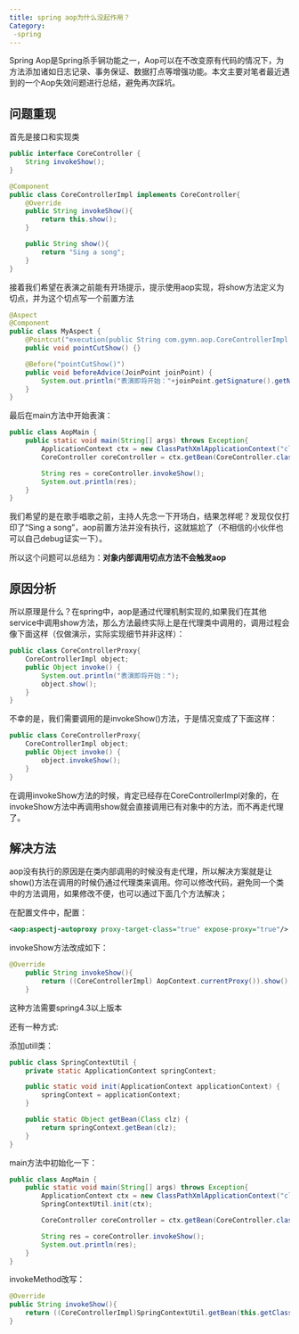 ```yaml
---
title: spring aop为什么没起作用？
Category: 
 -spring
---
```


Spring Aop是Spring杀手锏功能之一，Aop可以在不改变原有代码的情况下，为方法添加诸如日志记录、事务保证、数据打点等增强功能。本文主要对笔者最近遇到的一个Aop失效问题进行总结，避免再次踩坑。

## 问题重现



首先是接口和实现类

```java
public interface CoreController {
    String invokeShow();
}
```

``` java
@Component
public class CoreControllerImpl implements CoreController{
    @Override
    public String invokeShow(){
        return this.show();
    }

    public String show(){
        return "Sing a song";
    }
}

```

接着我们希望在表演之前能有开场提示，提示使用aop实现，将show方法定义为切点，并为这个切点写一个前置方法

```java
@Aspect
@Component
public class MyAspect {
    @Pointcut("execution(public String com.gymn.aop.CoreControllerImpl.show())")
    public void pointCutShow() {}

    @Before("pointCutShow()")
    public void beforeAdvice(JoinPoint joinPoint) {
        System.out.println("表演即将开始："+joinPoint.getSignature().getName());
    }
}
```

最后在main方法中开始表演：

```java
public class AopMain {
    public static void main(String[] args) throws Exception{
        ApplicationContext ctx = new ClassPathXmlApplicationContext("classpath*:config/spring.local/spring-*.xml");
        CoreController coreController = ctx.getBean(CoreController.class);

        String res = coreController.invokeShow();
        System.out.println(res);
    }
}
```

我们希望的是在歌手唱歌之前，主持人先念一下开场白，结果怎样呢？发现仅仅打印了“Sing a song”，aop前置方法并没有执行，这就尴尬了（不相信的小伙伴也可以自己debug证实一下）。

所以这个问题可以总结为：__对象内部调用切点方法不会触发aop__

## 原因分析



所以原理是什么？在spring中，aop是通过代理机制实现的,如果我们在其他service中调用show方法，那么方法最终实际上是在代理类中调用的，调用过程会像下面这样（仅做演示，实际实现细节并非这样）：

```java
public class CoreControllerProxy{
    CoreControllerImpl object;
    public Object invoke() {
        System.out.println("表演即将开始：");
        object.show();
    }
}
```

不幸的是，我们需要调用的是invokeShow()方法，于是情况变成了下面这样：

```java
public class CoreControllerProxy{
    CoreControllerImpl object;
    public Object invoke() {
        object.invokeShow();
    }
}
```

在调用invokeShow方法的时候，肯定已经存在CoreControllerImpl对象的，在invokeShow方法中再调用show就会直接调用已有对象中的方法，而不再走代理了。

## 解决方法



aop没有执行的原因是在类内部调用的时候没有走代理，所以解决方案就是让show()方法在调用的时候仍通过代理类来调用。你可以修改代码，避免同一个类中的方法调用，如果修改不便，也可以通过下面几个方法解决；

在配置文件中，配置：

```xml
<aop:aspectj-autoproxy proxy-target-class="true" expose-proxy="true"/>
```

invokeShow方法改成如下：

```java
@Override
    public String invokeShow(){
        return ((CoreControllerImpl) AopContext.currentProxy()).show();
    }
```

这种方法需要spring4.3以上版本

还有一种方式:

添加utill类：

```java
public class SpringContextUtil {
    private static ApplicationContext springContext;

    public static void init(ApplicationContext applicationContext) {
        springContext = applicationContext;
    }

    public static Object getBean(Class clz) {
        return springContext.getBean(clz);
    }
}
```

main方法中初始化一下：

```java
public class AopMain {
    public static void main(String[] args) throws Exception{
        ApplicationContext ctx = new ClassPathXmlApplicationContext("classpath*:config/spring.local/spring-*.xml");
        SpringContextUtil.init(ctx);

        CoreController coreController = ctx.getBean(CoreController.class);

        String res = coreController.invokeShow();
        System.out.println(res);
    }
}
```

invokeMethod改写：

```java
@Override
public String invokeShow(){
    return ((CoreControllerImpl)SpringContextUtil.getBean(this.getClass())).show();
}
```

